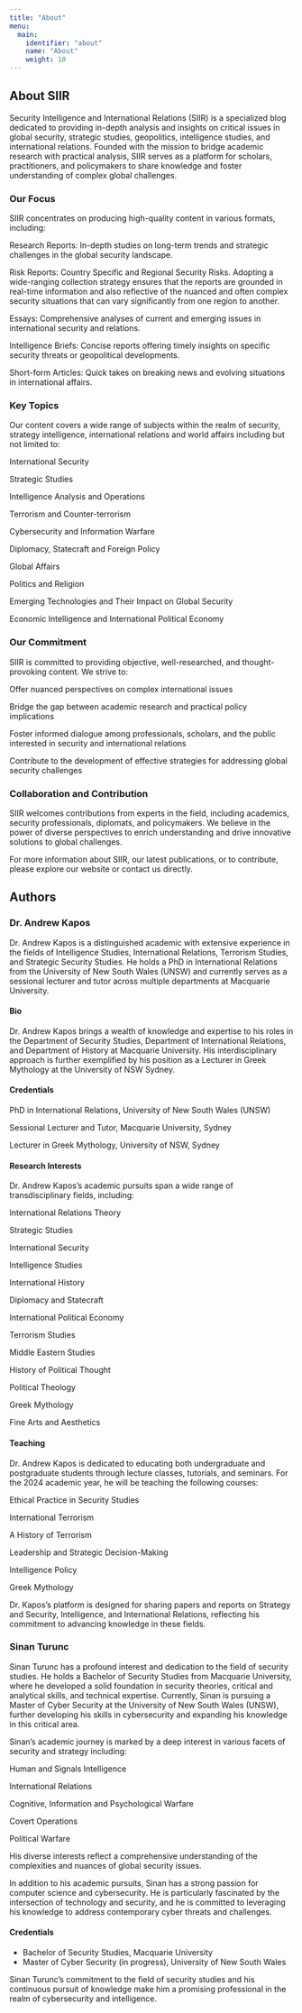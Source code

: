 ```yaml
---
title: "About"
menu:
  main:
    identifier: "about"
    name: "About"
    weight: 10
---
```


## About SIIR

Security Intelligence and International Relations (SIIR) is a specialized blog dedicated to providing in-depth analysis and insights on critical issues in global security, strategic studies, geopolitics, intelligence studies, and international relations. Founded with the mission to bridge academic research with practical analysis, SIIR serves as a platform for scholars, practitioners, and policymakers to share knowledge and foster understanding of complex global challenges.


### Our Focus

SIIR concentrates on producing high-quality content in various formats, including:

Research Reports: In-depth studies on long-term trends and strategic challenges in the global security landscape.

Risk Reports: Country Specific and Regional Security Risks. Adopting a wide-ranging collection strategy ensures that the reports are grounded in real-time information and also reflective of the nuanced and often complex security situations that can vary significantly from one region to another.

Essays: Comprehensive analyses of current and emerging issues in international security and relations.

Intelligence Briefs: Concise reports offering timely insights on specific security threats or geopolitical developments.

Short-form Articles: Quick takes on breaking news and evolving situations in international affairs.

### Key Topics

Our content covers a wide range of subjects within the realm of security, strategy intelligence, international relations and world affairs including but not limited to:

International Security 

Strategic Studies

Intelligence Analysis and Operations

Terrorism and Counter-terrorism

Cybersecurity and Information Warfare

Diplomacy, Statecraft and Foreign Policy

Global Affairs

Politics and Religion 

Emerging Technologies and Their Impact on Global Security

Economic Intelligence and International Political Economy



### Our Commitment

SIIR is committed to providing objective, well-researched, and thought-provoking content. We strive to:

Offer nuanced perspectives on complex international issues

Bridge the gap between academic research and practical policy implications

Foster informed dialogue among professionals, scholars, and the public interested in security and international relations

Contribute to the development of effective strategies for addressing global security challenges

### Collaboration and Contribution

SIIR welcomes contributions from experts in the field, including academics, security professionals, diplomats, and policymakers. We believe in the power of diverse perspectives to enrich understanding and drive innovative solutions to global challenges.

For more information about SIIR, our latest publications, or to contribute, please explore our website or contact us directly.

## Authors

### Dr. Andrew Kapos

Dr. Andrew Kapos is a distinguished academic with extensive experience in the fields of Intelligence Studies, International Relations, Terrorism Studies, and Strategic Security Studies. He holds a PhD in International Relations from the University of New South Wales (UNSW) and currently serves as a sessional lecturer and tutor across multiple departments at Macquarie University.

#### Bio

Dr. Andrew Kapos brings a wealth of knowledge and expertise to his roles in the Department of Security Studies, Department of International Relations, and Department of History at Macquarie University. His interdisciplinary approach is further exemplified by his position as a Lecturer in Greek Mythology at the University of NSW Sydney.

#### Credentials

PhD in International Relations, University of New South Wales (UNSW)

Sessional Lecturer and Tutor, Macquarie University, Sydney

Lecturer in Greek Mythology, University of NSW, Sydney

#### Research Interests

Dr. Andrew Kapos’s academic pursuits span a wide range of transdisciplinary fields, including:

International Relations Theory

Strategic Studies

International Security

Intelligence Studies

International History

Diplomacy and Statecraft

International Political Economy

Terrorism Studies

Middle Eastern Studies

History of Political Thought

Political Theology

Greek Mythology

Fine Arts and Aesthetics

#### Teaching

Dr. Andrew Kapos is dedicated to educating both undergraduate and postgraduate students through lecture classes, tutorials, and seminars. For the 2024 academic year, he will be teaching the following courses:

Ethical Practice in Security Studies

International Terrorism

A History of Terrorism

Leadership and Strategic Decision-Making

Intelligence Policy

Greek Mythology

Dr. Kapos’s platform is designed for sharing papers and reports on Strategy and Security, Intelligence, and International Relations, reflecting his commitment to advancing knowledge in these fields.

### Sinan Turunc

Sinan Turunc has a  profound interest and dedication to the field of security studies. He holds a Bachelor of Security Studies from Macquarie University, where he developed a solid foundation in security theories, critical and analytical skills, and technical expertise. Currently, Sinan is pursuing a Master of Cyber Security at the University of New South Wales (UNSW), further developing his skills in cybersecurity and expanding his knowledge in this critical area.

Sinan’s academic journey is marked by a deep interest in various facets of security and strategy including:

Human and Signals Intelligence

International Relations

Cognitive, Information and Psychological Warfare

Covert Operations

Political Warfare

His diverse interests reflect a comprehensive understanding of the complexities and nuances of global security issues.

In addition to his academic pursuits, Sinan has a strong passion for computer science and cybersecurity. He is particularly fascinated by the intersection of technology and security, and he is committed to leveraging his knowledge to address contemporary cyber threats and challenges.



#### Credentials

- Bachelor of Security Studies, Macquarie University
- Master of Cyber Security (in progress), University of New South Wales

Sinan Turunc’s commitment to the field of security studies and his continuous pursuit of knowledge make him a promising professional in the realm of cybersecurity and intelligence.


